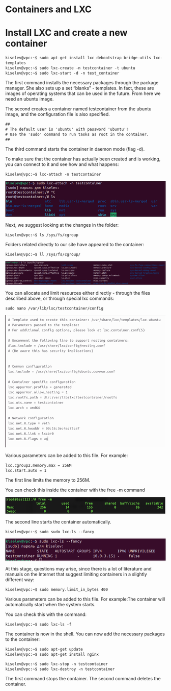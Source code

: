 # Containers and LXC

# Install LXC and create a new container

```
kiselev@vpc:~$ sudo apt-get install lxc debootstrap bridge-utils lxc-templates
kiselev@vpc:~$ sudo lxc-create -n testcontainer -t ubuntu
kiselev@vpc:~$ sudo lxc-start -d -n test_container
```

The first command installs the necessary packages through the package manager. She also sets up a set “blanks" - templates. In fact, these are images of operating systems that can be used in the future. From here we need an ubuntu image.

The second creates a container named testcontainer from the ubuntu image, and the configuration file is also specified.

```
##
# The default user is 'ubuntu' with password 'ubuntu'!
# Use the 'sudo' command to run tasks as root in the container.
##
```

The third command starts the container in daemon mode (flag -d).

To make sure that the container has actually been created and is working, you can connect to it and see how and what happens:

```
kiselev@vpc:~$ lxc-attach -n testcontainer
```

![testcontainer](./img/testcontainer.png)

Next, we suggest looking at the changes in the folder:

```
kiselev@vpc:~$ ls /sys/fs/cgroup
```

Folders related directly to our site have appeared to the container:

```
kiselev@vpc:~$ ll /sys/fs/cgroup/
```

![cgroup](./img/cgroup.png)

You can allocate and limit resources either directly - through the files described above, or through
special lxc commands:

```
sudo nano /var/lib/lxc/testcontainer/config
```

![config](./img/config.png)

Various parameters can be added to this file. For example:

```
lxc.cgroup2.memory.max = 256M
lxc.start.auto = 1
```

The first line limits the memory to 256M.

You can check this inside the container with the free -m command

![lsx_memory](./img/lsx_memory.png)

The second line starts the container automatically.

```
kiselev@vpc:~$ sudo sudo lxc-ls --fancy
```

![autoplay](./img/lsx_auto_restart.png)

At this stage, questions may arise, since there is a lot of literature and manuals on the Internet that suggest limiting containers in a slightly different way:

```
kiselev@vpc:~$ sudo memory.limit_in_bytes 400
```

Various parameters can be added to this file. For example:The container will automatically start when the system starts.

You can check this with the command:

```
kiselev@vpc:~$ sudo lxc-ls -f
```

The container is now in the shell. You can now add the necessary packages to the container:

```
kiselev@vpc:~$ sudo apt-get update
kiselev@vpc:~$ sudo apt-get install nginx
```

```
kiselev@vpc:~$ sudo lxc-stop -n testcontainer
kiselev@vpc:~$ sudo lxc-destroy -n testcontainer
```

The first command stops the container. The second command deletes the container.
